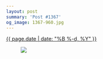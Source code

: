 ```yaml
---
layout: post
summary: 'Post #1367'
og_image: 1367-960.jpg
---
```


<div class="post">
 <time>
  <a href="/1367">
   {{ page.date | date: "%B %-d, %Y" }}
  </a>
 </time>
 <a href="/1367">
  <figure data-taken="5/9/2021">
   <img sizes="(min-width: 700px) 50vw, calc(100vw - 2rem)" src="{{ site.assets_url }}/1367-480.jpg" srcset="{{ site.assets_url }}/1367-240.jpg 240w, {{ site.assets_url }}/1367-480.jpg 480w, {{ site.assets_url }}/1367-720.jpg 720w, {{ site.assets_url }}/1367-960.jpg 960w"/>
  </figure>
 </a>
</div>
